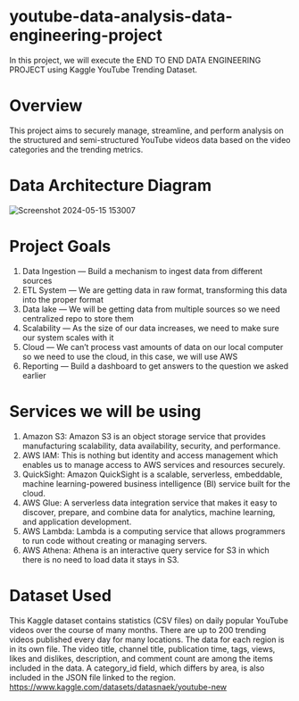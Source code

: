 # youtube-data-analysis-data-engineering-project
In this project, we will execute the END TO END DATA ENGINEERING PROJECT using Kaggle YouTube Trending Dataset. 

# Overview
This project aims to securely manage, streamline, and perform analysis on the structured and semi-structured YouTube videos data based on the video categories and the trending metrics.

# Data Architecture Diagram
![Screenshot 2024-05-15 153007](https://github.com/ayuvgr8/youtube-data-analysis-data-engineering-project/assets/49532650/55fa2fbe-98f5-4d76-b229-175a3a636f7c)


# Project Goals
1. Data Ingestion — Build a mechanism to ingest data from different sources
2. ETL System — We are getting data in raw format, transforming this data into the proper format
3. Data lake — We will be getting data from multiple sources so we need centralized repo to store them
4. Scalability — As the size of our data increases, we need to make sure our system scales with it
5. Cloud — We can’t process vast amounts of data on our local computer so we need to use the cloud, in this case, we will use AWS
6. Reporting — Build a dashboard to get answers to the question we asked earlier

# Services we will be using
1. Amazon S3: Amazon S3 is an object storage service that provides manufacturing scalability, data availability, security, and performance.
2. AWS IAM: This is nothing but identity and access management which enables us to manage access to AWS services and resources securely.
3. QuickSight: Amazon QuickSight is a scalable, serverless, embeddable, machine learning-powered business intelligence (BI) service built for the cloud.
4. AWS Glue: A serverless data integration service that makes it easy to discover, prepare, and combine data for analytics, machine learning, and application development.
5. AWS Lambda: Lambda is a computing service that allows programmers to run code without creating or managing servers.
6. AWS Athena: Athena is an interactive query service for S3 in which there is no need to load data it stays in S3.


# Dataset Used 
This Kaggle dataset contains statistics (CSV files) on daily popular YouTube videos over the course of many months. There are up to 200 trending videos published every day for many locations. The data for each region is in its own file. The video title, channel title, publication time, tags, views, likes and dislikes, description, and comment count are among the items included in the data. A category_id field, which differs by area, is also included in the JSON file linked to the region.
https://www.kaggle.com/datasets/datasnaek/youtube-new



